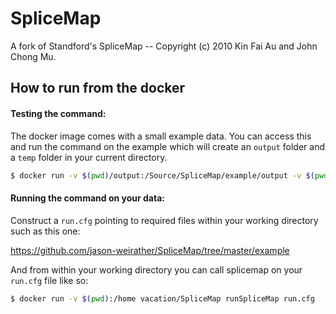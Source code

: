 # SpliceMap
A fork of Standford's SpliceMap -- Copyright (c) 2010 Kin Fai Au and John Chong Mu.

## How to run from the docker

#### Testing the command:
The docker image comes with a small example data.  You can access this and run the command on the example which will create an `output` folder and a `temp` folder in your current directory.

```bash
$ docker run -v $(pwd)/output:/Source/SpliceMap/example/output -v $(pwd)/temp:/Source/SpliceMap/example/temp -w /Source/SpliceMap/example smtest runSpliceMap run.cfg
```

#### Running the command on your data:

Construct a `run.cfg` pointing to required files within your working directory such as this one:

https://github.com/jason-weirather/SpliceMap/tree/master/example

And from within your working directory you can call splicemap on your `run.cfg` file like so:

```bash
$ docker run -v $(pwd):/home vacation/SpliceMap runSpliceMap run.cfg
```
